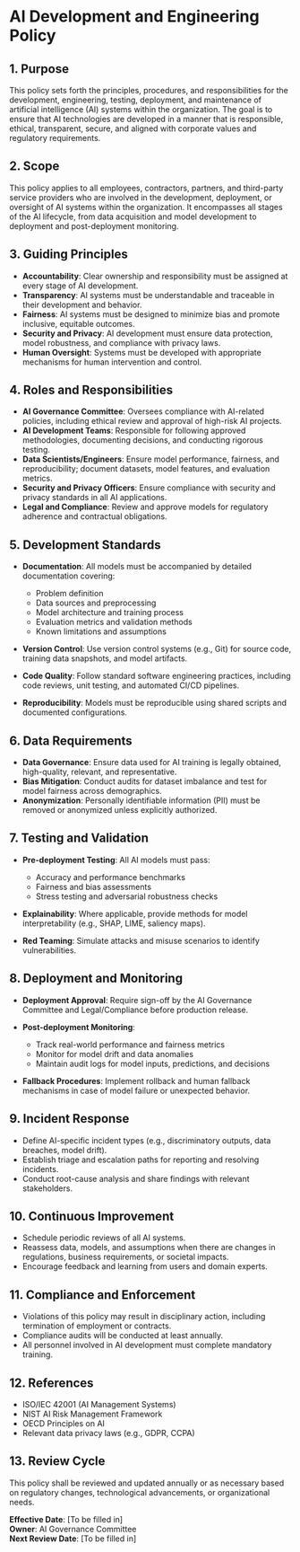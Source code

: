 # AI Development and Engineering Policy

## 1. Purpose
This policy sets forth the principles, procedures, and responsibilities for the development, engineering, testing, deployment, and maintenance of artificial intelligence (AI) systems within the organization. The goal is to ensure that AI technologies are developed in a manner that is responsible, ethical, transparent, secure, and aligned with corporate values and regulatory requirements.

## 2. Scope
This policy applies to all employees, contractors, partners, and third-party service providers who are involved in the development, deployment, or oversight of AI systems within the organization. It encompasses all stages of the AI lifecycle, from data acquisition and model development to deployment and post-deployment monitoring.

## 3. Guiding Principles
- **Accountability**: Clear ownership and responsibility must be assigned at every stage of AI development.
- **Transparency**: AI systems must be understandable and traceable in their development and behavior.
- **Fairness**: AI systems must be designed to minimize bias and promote inclusive, equitable outcomes.
- **Security and Privacy**: AI development must ensure data protection, model robustness, and compliance with privacy laws.
- **Human Oversight**: Systems must be developed with appropriate mechanisms for human intervention and control.

## 4. Roles and Responsibilities
- **AI Governance Committee**: Oversees compliance with AI-related policies, including ethical review and approval of high-risk AI projects.
- **AI Development Teams**: Responsible for following approved methodologies, documenting decisions, and conducting rigorous testing.
- **Data Scientists/Engineers**: Ensure model performance, fairness, and reproducibility; document datasets, model features, and evaluation metrics.
- **Security and Privacy Officers**: Ensure compliance with security and privacy standards in all AI applications.
- **Legal and Compliance**: Review and approve models for regulatory adherence and contractual obligations.

## 5. Development Standards
- **Documentation**: All models must be accompanied by detailed documentation covering:
  - Problem definition
  - Data sources and preprocessing
  - Model architecture and training process
  - Evaluation metrics and validation methods
  - Known limitations and assumptions

- **Version Control**: Use version control systems (e.g., Git) for source code, training data snapshots, and model artifacts.

- **Code Quality**: Follow standard software engineering practices, including code reviews, unit testing, and automated CI/CD pipelines.

- **Reproducibility**: Models must be reproducible using shared scripts and documented configurations.

## 6. Data Requirements
- **Data Governance**: Ensure data used for AI training is legally obtained, high-quality, relevant, and representative.
- **Bias Mitigation**: Conduct audits for dataset imbalance and test for model fairness across demographics.
- **Anonymization**: Personally identifiable information (PII) must be removed or anonymized unless explicitly authorized.

## 7. Testing and Validation
- **Pre-deployment Testing**: All AI models must pass:
  - Accuracy and performance benchmarks
  - Fairness and bias assessments
  - Stress testing and adversarial robustness checks

- **Explainability**: Where applicable, provide methods for model interpretability (e.g., SHAP, LIME, saliency maps).

- **Red Teaming**: Simulate attacks and misuse scenarios to identify vulnerabilities.

## 8. Deployment and Monitoring
- **Deployment Approval**: Require sign-off by the AI Governance Committee and Legal/Compliance before production release.
- **Post-deployment Monitoring**:
  - Track real-world performance and fairness metrics
  - Monitor for model drift and data anomalies
  - Maintain audit logs for model inputs, predictions, and decisions

- **Fallback Procedures**: Implement rollback and human fallback mechanisms in case of model failure or unexpected behavior.

## 9. Incident Response
- Define AI-specific incident types (e.g., discriminatory outputs, data breaches, model drift).
- Establish triage and escalation paths for reporting and resolving incidents.
- Conduct root-cause analysis and share findings with relevant stakeholders.

## 10. Continuous Improvement
- Schedule periodic reviews of all AI systems.
- Reassess data, models, and assumptions when there are changes in regulations, business requirements, or societal impacts.
- Encourage feedback and learning from users and domain experts.

## 11. Compliance and Enforcement
- Violations of this policy may result in disciplinary action, including termination of employment or contracts.
- Compliance audits will be conducted at least annually.
- All personnel involved in AI development must complete mandatory training.

## 12. References
- ISO/IEC 42001 (AI Management Systems)
- NIST AI Risk Management Framework
- OECD Principles on AI
- Relevant data privacy laws (e.g., GDPR, CCPA)

## 13. Review Cycle
This policy shall be reviewed and updated annually or as necessary based on regulatory changes, technological advancements, or organizational needs.

**Effective Date**: [To be filled in]  
**Owner**: AI Governance Committee  
**Next Review Date**: [To be filled in]
